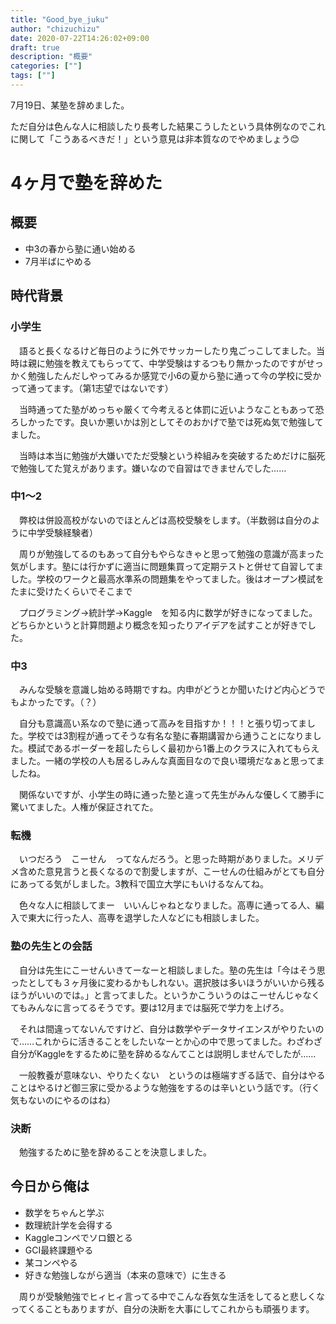 ```yaml
---
title: "Good_bye_juku"
author: "chizuchizu"
date: 2020-07-22T14:26:02+09:00
draft: true
description: "概要"
categories: [""]
tags: [""]
---
```






7月19日、某塾を辞めました。

ただ自分は色んな人に相談したり長考した結果こうしたという具体例なのでこれに関して「こうあるべきだ！」という意見は非本質なのでやめましょう😊

# 4ヶ月で塾を辞めた

## 概要

- 中3の春から塾に通い始める
- 7月半ばにやめる

## 時代背景

### 小学生

　語ると長くなるけど毎日のように外でサッカーしたり鬼ごっこしてました。当時は親に勉強を教えてもらってて、中学受験はするつもり無かったのですがせっかく勉強したんだしやってみるか感覚で小6の夏から塾に通って今の学校に受かって通ってます。（第1志望ではないです）

　当時通ってた塾がめっちゃ厳くて今考えると体罰に近いようなこともあって恐ろしかったです。良いか悪いかは別としてそのおかげで塾では死ぬ気で勉強してました。

　当時は本当に勉強が大嫌いでただ受験という枠組みを突破するためだけに脳死で勉強してた覚えがあります。嫌いなので自習はできませんでした……

### 中1〜2

　弊校は併設高校がないのでほとんどは高校受験をします。（半数弱は自分のように中学受験経験者）

　周りが勉強してるのもあって自分もやらなきゃと思って勉強の意識が高まった気がします。塾には行かずに適当に問題集買って定期テストと併せて自習してました。学校のワークと最高水準系の問題集をやってました。後はオープン模試をたまに受けたくらいでそこまで

　プログラミング→統計学→Kaggle　を知る内に数学が好きになってました。どちらかというと計算問題より概念を知ったりアイデアを試すことが好きでした。

### 中3

　みんな受験を意識し始める時期ですね。内申がどうとか聞いたけど内心どうでもよかったです。（？）

　自分も意識高い系なので塾に通って高みを目指すか！！！と張り切ってました。学校では3割程が通ってそうな有名な塾に春期講習から通うことになりました。模試であるボーダーを超したらしく最初から1番上のクラスに入れてもらえました。一緒の学校の人も居るしみんな真面目なので良い環境だなぁと思ってましたね。

　関係ないですが、小学生の時に通った塾と違って先生がみんな優しくて勝手に驚いてました。人権が保証されてた。

### 転機

　いつだろう　こーせん　ってなんだろう。と思った時期がありました。メリデメ含めた意見言うと長くなるので割愛しますが、こーせんの仕組みがとても自分にあってる気がしました。3教科で国立大学にもいけるなんてね。

　色々な人に相談してまー　いいんじゃねとなりました。高専に通ってる人、編入で東大に行った人、高専を退学した人などにも相談しました。

### 塾の先生との会話

　自分は先生にこーせんいきてーなーと相談しました。塾の先生は「今はそう思ったとしても３ヶ月後に変わるかもしれない。選択肢は多いほうがいいから残るほうがいいのでは。」と言ってました。というかこういうのはこーせんじゃなくてもみんなに言ってるそうです。要は12月までは脳死で学力を上げろ。

　それは間違ってないんですけど、自分は数学やデータサイエンスがやりたいので……これからに活きることをしたいなーとか心の中で思ってました。わざわざ自分がKaggleをするために塾を辞めるなんてことは説明しませんでしたが……

　一般教養が意味ない、やりたくない　というのは極端すぎる話で、自分はやることはやるけど御三家に受かるような勉強をするのは辛いという話です。（行く気もないのにやるのはね）

### 決断

　勉強するために塾を辞めることを決意しました。

## 今日から俺は

- 数学をちゃんと学ぶ
- 数理統計学を会得する
- Kaggleコンペでソロ銀とる
- GCI最終課題やる
- 某コンペやる
- 好きな勉強しながら適当（本来の意味で）に生きる

　周りが受験勉強でヒィヒィ言ってる中でこんな呑気な生活をしてると悲しくなってくることもありますが、自分の決断を大事にしてこれからも頑張ります。